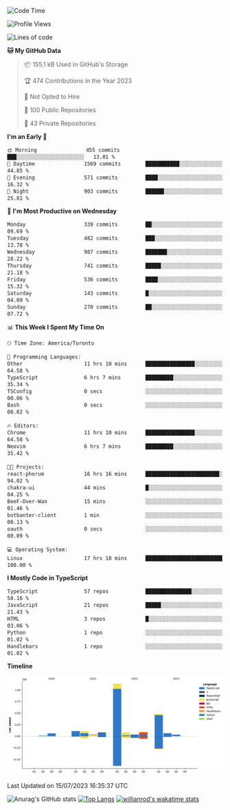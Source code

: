 <!--START_SECTION:waka-->
![Code Time](http://img.shields.io/badge/Code%20Time-404%20hrs%209%20mins-blue)

![Profile Views](http://img.shields.io/badge/Profile%20Views-0-blue)

![Lines of code](https://img.shields.io/badge/From%20Hello%20World%20I%27ve%20Written-2.3%20million%20lines%20of%20code-blue)

**🐱 My GitHub Data** 

> 📦 155.1 kB Used in GitHub's Storage 
 > 
> 🏆 474 Contributions in the Year 2023
 > 
> 🚫 Not Opted to Hire
 > 
> 📜 100 Public Repositories 
 > 
> 🔑 43 Private Repositories 
 > 
**I'm an Early 🐤** 

```text
🌞 Morning                455 commits         ███░░░░░░░░░░░░░░░░░░░░░░   13.01 % 
🌆 Daytime                1569 commits        ███████████░░░░░░░░░░░░░░   44.85 % 
🌃 Evening                571 commits         ████░░░░░░░░░░░░░░░░░░░░░   16.32 % 
🌙 Night                  903 commits         ██████░░░░░░░░░░░░░░░░░░░   25.81 % 
```
📅 **I'm Most Productive on Wednesday** 

```text
Monday                   339 commits         ██░░░░░░░░░░░░░░░░░░░░░░░   09.69 % 
Tuesday                  482 commits         ███░░░░░░░░░░░░░░░░░░░░░░   13.78 % 
Wednesday                987 commits         ███████░░░░░░░░░░░░░░░░░░   28.22 % 
Thursday                 741 commits         █████░░░░░░░░░░░░░░░░░░░░   21.18 % 
Friday                   536 commits         ████░░░░░░░░░░░░░░░░░░░░░   15.32 % 
Saturday                 143 commits         █░░░░░░░░░░░░░░░░░░░░░░░░   04.09 % 
Sunday                   270 commits         ██░░░░░░░░░░░░░░░░░░░░░░░   07.72 % 
```


📊 **This Week I Spent My Time On** 

```text
🕑︎ Time Zone: America/Toronto

💬 Programming Languages: 
Other                    11 hrs 10 mins      ████████████████░░░░░░░░░   64.58 % 
TypeScript               6 hrs 7 mins        █████████░░░░░░░░░░░░░░░░   35.34 % 
TSConfig                 0 secs              ░░░░░░░░░░░░░░░░░░░░░░░░░   00.06 % 
Bash                     0 secs              ░░░░░░░░░░░░░░░░░░░░░░░░░   00.02 % 

🔥 Editors: 
Chrome                   11 hrs 10 mins      ████████████████░░░░░░░░░   64.58 % 
Neovim                   6 hrs 7 mins        █████████░░░░░░░░░░░░░░░░   35.42 % 

🐱‍💻 Projects: 
react-phorum             16 hrs 16 mins      ████████████████████████░   94.02 % 
chakra-ui                44 mins             █░░░░░░░░░░░░░░░░░░░░░░░░   04.25 % 
BeeF-Over-Wan            15 mins             ░░░░░░░░░░░░░░░░░░░░░░░░░   01.46 % 
botbanter-client         1 min               ░░░░░░░░░░░░░░░░░░░░░░░░░   00.13 % 
oauth                    0 secs              ░░░░░░░░░░░░░░░░░░░░░░░░░   00.09 % 

💻 Operating System: 
Linux                    17 hrs 18 mins      █████████████████████████   100.00 % 
```

**I Mostly Code in TypeScript** 

```text
TypeScript               57 repos            ███████████████░░░░░░░░░░   58.16 % 
JavaScript               21 repos            █████░░░░░░░░░░░░░░░░░░░░   21.43 % 
HTML                     3 repos             █░░░░░░░░░░░░░░░░░░░░░░░░   03.06 % 
Python                   1 repo              ░░░░░░░░░░░░░░░░░░░░░░░░░   01.02 % 
Handlebars               1 repo              ░░░░░░░░░░░░░░░░░░░░░░░░░   01.02 % 
```



**Timeline**

![Lines of Code chart](https://raw.githubusercontent.com/wise-introvert/wise-introvert/master/assets/bar_graph.png)


 Last Updated on 15/07/2023 16:35:37 UTC
<!--END_SECTION:waka-->

![Anurag's GitHub stats](https://github-readme-stats.vercel.app/api?username=wise-introvert&count_private=true&show_icons=true)
[![Top Langs](https://github-readme-stats.vercel.app/api/top-langs/?username=wise-introvert&langs_count=10)](https://github.com/anuraghazra/github-readme-stats)
[![willianrod's wakatime stats](https://github-readme-stats.vercel.app/api/wakatime?username=wiseintrovert)](https://github.com/anuraghazra/github-readme-stats)
